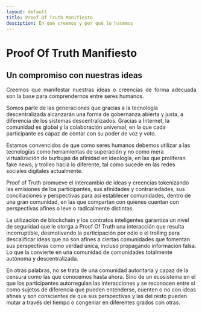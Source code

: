 ```yaml
---
layout: default
title: Proof Of Truth Manifiesto
desciption: En qué creemos y por qué lo hacemos
---
```


# Proof Of Truth Manifiesto

## Un compromiso con nuestras ideas

<p style='text-align: justify;'>Creemos que manifestar nuestras ideas o creencias de forma adecuada son la base para comprendernos entre seres humanos.

Somos parte de las generaciones que gracias a la tecnología descentralizada alcanzarán una forma de gobernanza abierta y justa, a diferencia de los sistemas descentralizados.
Gracias a Internet, la comunidad es global y la colaboración universal, en la que cada participante es capaz de contar con su poder de voz y voto.

Estamos convencidos de que como seres humanos debemos utilizar a las tecnologías como herramientas de superación y no como mera virtualización de burbujas de afinidad en ideología, en las que proliferan fake news, y trolleo hacia lo diferente, tal como sucede en las redes sociales digitales actualmente.

Proof of Truth promueve el intercambio de ideas y creencias tokenizando las emisiones de los participantes, sus afinidades y contrariedades, sus conciliaciones y perspectivas para así establecer comunidades, dentro de una gran comunidad, en las que compartan con quienes cuentan con perspectivas afines o leve o radicalmente distintas.

La utilización de blockchain y los contratos inteligentes garantiza un nivel de seguridad que le otorga a Proof Of Truth una interacción que resulta incorruptible, desmotivando la participación por odio o el trolling para descalificar ideas que no son afines a ciertas comunidades que fomentan sus perspectivas como verdad única, incluso propagando información falsa. Lo que la convierte en una comunidad de comunidades totalmente autónoma y descentralizada.

En otras palabras, no se trata de una comunidad autoritaria y capaz de la censura como las que conocemos hasta ahora. Sino de un ecosistema en el que los participantes autorregulan las interacciones y se reconocen entre sí como sujetos de diferencia que pueden entenderse, cuenten o no con ideas afines y son conscientes de que sus perspectivas y las del resto pueden mutar a través del tiempo o congeniar en diferentes grados con otras.
</p>
